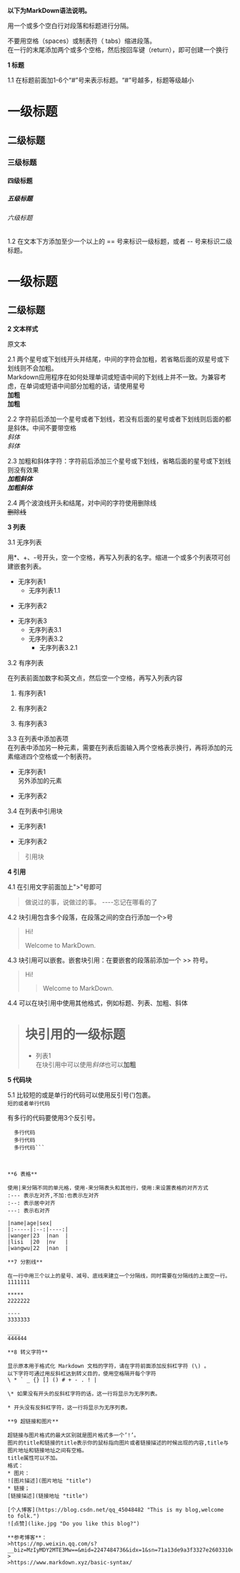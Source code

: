 **以下为MarkDown语法说明。**

用一个或多个空白行对段落和标题进行分隔。

不要用空格（spaces）或制表符（ tabs）缩进段落。  
在一行的末尾添加两个或多个空格，然后按回车键（return），即可创建一个换行

**1 标题**

1.1 在标题前面加1-6个“#”号来表示标题。“#”号越多，标题等级越小

# 一级标题

## 二级标题

### 三级标题

#### 四级标题

##### 五级标题

###### 六级标题

     

1.2 在文本下方添加至少一个以上的 == 号来标识一级标题，或者 -- 号来标识二级标题。

一级标题
=

二级标题
-------

 

**2 文本样式**

原文本

2.1 两个星号或下划线开头并结尾，中间的字符会加粗，若省略后面的双星号或下划线则不会加粗。  
Markdown应用程序在如何处理单词或短语中间的下划线上并不一致。为兼容考虑，在单词或短语中间部分加粗的话，请使用星号  
**加粗**  
__加粗__

2.2 字符前后添加一个星号或者下划线，若没有后面的星号或者下划线则后面的都是斜体。中间不要带空格  
*斜体*   
_斜体_

2.3 加粗和斜体字符：字符前后添加三个星号或下划线，省略后面的星号或下划线则没有效果  
***加粗斜体***   
___加粗斜体___

2.4 两个波浪线开头和结尾，对中间的字符使用删除线  
~~删除线~~   

 

**3 列表**

3.1 无序列表

用*、+、-号开头，空一个空格，再写入列表的名字。缩进一个或多个列表项可创建嵌套列表。
* 无序列表1
    * 无序列表1.1
+ 无序列表2
- 无序列表3
    - 无序列表3.1
    - 无序列表3.2
        - 无序列表3.2.1
    

3.2 有序列表

在列表前面加数字和英文点，然后空一个空格，再写入列表内容

1. 有序列表1

2. 有序列表2

3. 有序列表3

3.3 在列表中添加表项  
在列表中添加另一种元素，需要在列表后面输入两个空格表示换行，再将添加的元素缩进四个空格或一个制表符。  
* 无序列表1  
    另外添加的元素
+ 无序列表2

3.4 在列表中引用块  
* 无序列表1
- 无序列表2
>引用块

   

**4 引用** 

4.1 在引用文字前面加上">"号即可  
>做说过的事，说做过的事。
>         ----忘记在哪看的了

4.2 块引用包含多个段落，在段落之间的空白行添加一个>号  
>Hi!
>
>Welcome to MarkDown.

4.3 块引用可以嵌套。嵌套块引用：在要嵌套的段落前添加一个 >> 符号。  
>Hi!
>>Welcome to MarkDown.

4.4 可以在块引用中使用其他格式，例如标题、列表、加粗、斜体  
># 块引用的一级标题  
>- 列表1  
>在块引用中可以使用*斜体*也可以**加粗**

**5 代码块**

5.1 比较短的或是单行的代码可以使用反引号(')包裹。  
`短的或者单行代码`

有多行的代码要使用3个反引号。  
```多行代码
  多行代码
  多行代码
  多行代码```

   

**6 表格**

使用|来分隔不同的单元格，使用-来分隔表头和其他行，使用:来设置表格的对齐方式  
:--- 表示左对齐,不加:也表示左对齐  
:--: 表示居中对齐  
---: 表示右对齐  

|name|age|sex|
|:-----|:--:|----:|
|wanger|23  |nan  |
|lisi  |20  |nv   |
|wangwu|22  |nan  |

**7 分割线**

在一行中用三个以上的星号、减号、底线来建立一个分隔线，同时需要在分隔线的上面空一行。  
1111111

*****
2222222

----
3333333

____
444444

**8 转义字符**

显示原本用于格式化 Markdown 文档的字符，请在字符前面添加反斜杠字符 (\) 。  
以下字符可通过用反斜杠达到转义目的，使用空格隔开每个字符  
\ * ` _ {} [] () # + - . ! |

\* 如果没有开头的反斜杠字符的话，这一行将显示为无序列表。

* 开头没有反斜杠字符，这一行将显示为无序列表。

**9 超链接和图片**

超链接与图片格式的最大区别就是图片格式多一个’!’。  
图片的title和链接的title表示你的鼠标指向图片或者链接描述的时候出现的内容,title与图片地址和链接地址之间有空格。  
title属性可以不加。  
格式：  
* 图片：
![图片描述](图片地址 "title")
* 链接；
[链接描述](链接地址 "title")

[个人博客](https://blog.csdn.net/qq_45048482 "This is my blog,welcome to folk.")  
![点赞](like.jpg "Do you like this blog?")  

**参考博客**：  
>https://mp.weixin.qq.com/s?__biz=MzIyMDY2MTE3Mw==&mid=2247484736&idx=1&sn=71a13de9a3f3327e2603310e7fed2c9d&chksm=97c9d19aa0be588cb027311854d6631b6bd8b5669b33140c5db95a6806b45c8103c9b123526e&mpshare=1&scene=23&srcid=&sharer_sharetime=1567871502813&sharer_shareid=511a03f6386720b698a50bf5e9c55217#rd  
>
>https://www.markdown.xyz/basic-syntax/  
